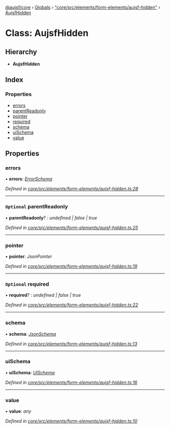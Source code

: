 [@aujsf/core](../README.md) › [Globals](../globals.md) › ["core/src/elements/form-elements/aujsf-hidden"](../modules/_core_src_elements_form_elements_aujsf_hidden_.md) › [AujsfHidden](_core_src_elements_form_elements_aujsf_hidden_.aujsfhidden.md)

# Class: AujsfHidden

## Hierarchy

* **AujsfHidden**

## Index

### Properties

* [errors](_core_src_elements_form_elements_aujsf_hidden_.aujsfhidden.md#errors)
* [parentReadonly](_core_src_elements_form_elements_aujsf_hidden_.aujsfhidden.md#optional-parentreadonly)
* [pointer](_core_src_elements_form_elements_aujsf_hidden_.aujsfhidden.md#pointer)
* [required](_core_src_elements_form_elements_aujsf_hidden_.aujsfhidden.md#optional-required)
* [schema](_core_src_elements_form_elements_aujsf_hidden_.aujsfhidden.md#schema)
* [uiSchema](_core_src_elements_form_elements_aujsf_hidden_.aujsfhidden.md#uischema)
* [value](_core_src_elements_form_elements_aujsf_hidden_.aujsfhidden.md#value)

## Properties

###  errors

• **errors**: *[ErrorSchema](../interfaces/_core_src_models_error_schema_.errorschema.md)*

*Defined in [core/src/elements/form-elements/aujsf-hidden.ts:28](https://github.com/jbockle/au-jsonschema-form/blob/master/packages/core/src/elements/form-elements/aujsf-hidden.ts#L28)*

___

### `Optional` parentReadonly

• **parentReadonly**? : *undefined | false | true*

*Defined in [core/src/elements/form-elements/aujsf-hidden.ts:25](https://github.com/jbockle/au-jsonschema-form/blob/master/packages/core/src/elements/form-elements/aujsf-hidden.ts#L25)*

___

###  pointer

• **pointer**: *JsonPointer*

*Defined in [core/src/elements/form-elements/aujsf-hidden.ts:19](https://github.com/jbockle/au-jsonschema-form/blob/master/packages/core/src/elements/form-elements/aujsf-hidden.ts#L19)*

___

### `Optional` required

• **required**? : *undefined | false | true*

*Defined in [core/src/elements/form-elements/aujsf-hidden.ts:22](https://github.com/jbockle/au-jsonschema-form/blob/master/packages/core/src/elements/form-elements/aujsf-hidden.ts#L22)*

___

###  schema

• **schema**: *[JsonSchema](../modules/_core_src_models_json_schema_.md#jsonschema)*

*Defined in [core/src/elements/form-elements/aujsf-hidden.ts:13](https://github.com/jbockle/au-jsonschema-form/blob/master/packages/core/src/elements/form-elements/aujsf-hidden.ts#L13)*

___

###  uiSchema

• **uiSchema**: *[UISchema](../interfaces/_core_src_models_ui_schema_.uischema.md)*

*Defined in [core/src/elements/form-elements/aujsf-hidden.ts:16](https://github.com/jbockle/au-jsonschema-form/blob/master/packages/core/src/elements/form-elements/aujsf-hidden.ts#L16)*

___

###  value

• **value**: *any*

*Defined in [core/src/elements/form-elements/aujsf-hidden.ts:10](https://github.com/jbockle/au-jsonschema-form/blob/master/packages/core/src/elements/form-elements/aujsf-hidden.ts#L10)*
